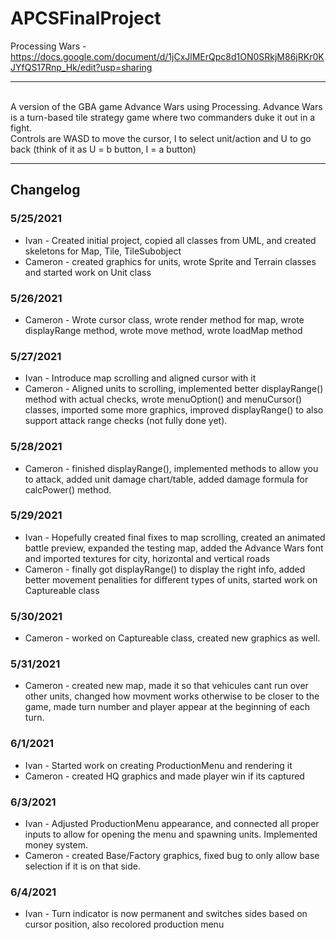 # APCSFinalProject
Processing Wars - https://docs.google.com/document/d/1jCxJlMErQpc8d1ON0SRkjM86jRKr0KJYfQS17Rnp_Hk/edit?usp=sharing
<br><hr><br>
A version of the GBA game Advance Wars using Processing. Advance Wars is a turn-based tile strategy game where two commanders duke it out in a fight.
<br>
Controls are WASD to move the cursor, I to select unit/action and U to go back (think of it as U = b button, I = a button)
<br><hr>
## Changelog
### 5/25/2021
- Ivan - Created initial project, copied all classes from UML, and created skeletons for Map, Tile, TileSubobject
- Cameron - created graphics for units, wrote Sprite and Terrain classes and started work on Unit class 
### 5/26/2021
- Cameron - Wrote cursor class, wrote render method for map, wrote displayRange method, wrote move method, wrote loadMap method
### 5/27/2021
- Ivan - Introduce map scrolling and aligned cursor with it
- Cameron - Aligned units to scrolling, implemented better displayRange() method with actual checks, wrote menuOption() and menuCursor() classes, imported some more graphics, improved displayRange() to also support attack range checks (not fully done yet).
### 5/28/2021
- Cameron - finished displayRange(), implemented methods to allow you to attack, added unit damage chart/table, added damage formula for calcPower() method.
### 5/29/2021
- Ivan - Hopefully created final fixes to map scrolling, created an animated battle preview, expanded the testing map, added the Advance Wars font and imported textures for city, horizontal and vertical roads
- Cameron - finally got displayRange() to display the right info, added better movement penalities for different types of units, started work on Captureable class
### 5/30/2021
- Cameron - worked on Captureable class, created new graphics as well.
### 5/31/2021
- Cameron - created new map, made it so that vehicules cant run over other units, changed how movment works otherwise to be closer to the game, made turn number and player appear at the beginning of each turn.
### 6/1/2021
- Ivan - Started work on creating ProductionMenu and rendering it
- Cameron - created HQ graphics and made player win if its captured
### 6/3/2021
- Ivan - Adjusted ProductionMenu appearance, and connected all proper inputs to allow for opening the menu and spawning units. Implemented money system.
- Cameron - created Base/Factory graphics, fixed bug to only allow base selection if it is on that side.
### 6/4/2021
- Ivan - Turn indicator is now permanent and switches sides based on cursor position, also recolored production menu
